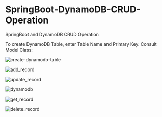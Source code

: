 # SpringBoot-DynamoDB-CRUD-Operation
SpringBoot and DynamoDB CRUD Operation

To create DynamoDB Table, enter Table Name and Primary Key. Consult Model Class:

![create-dynamodb-table](https://user-images.githubusercontent.com/35772312/82759587-05a95100-9e0c-11ea-9da2-9ee7b5095ac0.png)

![add_record](https://user-images.githubusercontent.com/35772312/82759595-0b069b80-9e0c-11ea-9b6b-ddec6cb7c8e3.png)

![update_record](https://user-images.githubusercontent.com/35772312/82759598-0fcb4f80-9e0c-11ea-9ded-20fac10d0151.png)

![dynamodb](https://user-images.githubusercontent.com/35772312/82759605-1b1e7b00-9e0c-11ea-8cdd-d0e2fc08d7b0.png)

![get_record](https://user-images.githubusercontent.com/35772312/82759614-270a3d00-9e0c-11ea-8199-fd825b7dbd77.png)

![delete_record](https://user-images.githubusercontent.com/35772312/82759616-2bcef100-9e0c-11ea-870d-0cb9b0e6cb95.png)

